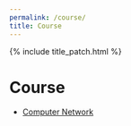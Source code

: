 ```yaml
---
permalink: /course/
title: Course
---
```


{% include title_patch.html %}

# Course

- [Computer Network](./net.md)